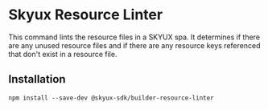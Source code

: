 # Skyux Resource Linter

This command lints the resource files in a SKYUX spa. It determines if there are any unused resource files and if there are any resource keys referenced that don't exist in a resource file. 

## Installation
```
npm install --save-dev @skyux-sdk/builder-resource-linter
```